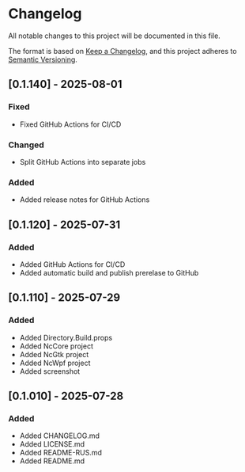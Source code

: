﻿# Changelog
All notable changes to this project will be documented in this file.

The format is based on [Keep a Changelog](https://keepachangelog.com/en/1.1.0/),
and this project adheres to [Semantic Versioning](https://semver.org/spec/v2.0.0.html).

## [0.1.140] - 2025-08-01
### Fixed
- Fixed GitHub Actions for CI/CD
### Changed
- Split GitHub Actions into separate jobs
### Added
- Added release notes for GitHub Actions

## [0.1.120] - 2025-07-31
### Added
- Added GitHub Actions for CI/CD
- Added automatic build and publish prerelase to GitHub

## [0.1.110] - 2025-07-29
### Added
- Added Directory.Build.props
- Added NcCore project
- Added NcGtk project
- Added NcWpf project
- Added screenshot

## [0.1.010] - 2025-07-28
### Added
- Added CHANGELOG.md
- Added LICENSE.md
- Added README-RUS.md
- Added README.md
